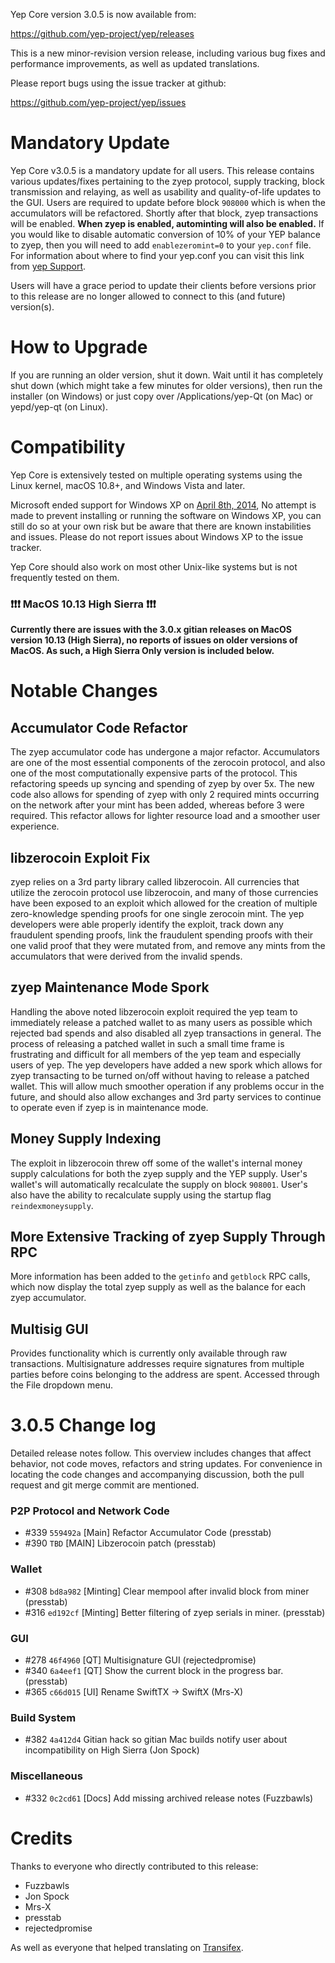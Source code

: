 Yep Core version 3.0.5 is now available from:

  <https://github.com/yep-project/yep/releases>

This is a new minor-revision version release, including various bug fixes and
performance improvements, as well as updated translations.

Please report bugs using the issue tracker at github:

  <https://github.com/yep-project/yep/issues>


Mandatory Update
==============

Yep Core v3.0.5 is a mandatory update for all users. This release contains various updates/fixes pertaining to the zyep protocol, supply tracking, block transmission and relaying, as well as usability and quality-of-life updates to the GUI. Users are required to update before block `908000` which is when the accumulators will be refactored. Shortly after that block, zyep transactions will be enabled. **When zyep is enabled, autominting will also be enabled.** If you would like to disable automatic conversion of 10% of your YEP balance to zyep, then you will need to add `enablezeromint=0` to your `yep.conf` file. For information about where to find your yep.conf you can visit this link from [yep Support](https://yep.freshdesk.com/support/solutions/articles/30000004664-where-are-my-wallet-dat-blockchain-and-configuration-conf-files-located-).

Users will have a grace period to update their clients before versions prior to this release are no longer allowed to connect to this (and future) version(s).


How to Upgrade
==============

If you are running an older version, shut it down. Wait until it has completely shut down (which might take a few minutes for older versions), then run the installer (on Windows) or just copy over /Applications/yep-Qt (on Mac) or yepd/yep-qt (on Linux).


Compatibility
==============

Yep Core is extensively tested on multiple operating systems using
the Linux kernel, macOS 10.8+, and Windows Vista and later.

Microsoft ended support for Windows XP on [April 8th, 2014](https://www.microsoft.com/en-us/WindowsForBusiness/end-of-xp-support),
No attempt is made to prevent installing or running the software on Windows XP, you
can still do so at your own risk but be aware that there are known instabilities and issues.
Please do not report issues about Windows XP to the issue tracker.

Yep Core should also work on most other Unix-like systems but is not
frequently tested on them.

### :exclamation::exclamation::exclamation: MacOS 10.13 High Sierra :exclamation::exclamation::exclamation:

**Currently there are issues with the 3.0.x gitian releases on MacOS version 10.13 (High Sierra), no reports of issues on older versions of MacOS. As such, a High Sierra Only version is included below.**


Notable Changes
===============

Accumulator Code Refactor
---------------------
The zyep accumulator code has undergone a major refactor. Accumulators are one of the most essential components of the zerocoin protocol, and also one of the most computationally expensive parts of the protocol. This refactoring speeds up syncing and spending of zyep by over 5x. The new code also allows for spending of zyep with only 2 required mints occurring on the network after your mint has been added, whereas before 3 were required. This refactor allows for lighter resource load and a smoother user experience.

libzerocoin Exploit Fix
---------------------
zyep relies on a 3rd party library called libzerocoin. All currencies that utilize the zerocoin protocol use libzerocoin, and many of those currencies have been exposed to an exploit which allowed for the creation of multiple zero-knowledge spending proofs for one single zerocoin mint. The yep developers were able properly identify the exploit, track down any fraudulent spending proofs, link the fraudulent spending proofs with their one valid proof that they were mutated from, and remove any mints from the accumulators that were derived from the invalid spends. 

zyep Maintenance Mode Spork
---------------------
Handling the above noted libzerocoin exploit required the yep team to immediately release a patched wallet to as many users as possible which rejected bad spends and also disabled all zyep transactions in general. The process of releasing a patched wallet in such a small time frame is frustrating and difficult for all members of the yep team and especially users of yep. The yep developers have added a new spork which allows for zyep transacting to be turned on/off without having to release a patched wallet. This will allow much smoother operation if any problems occur in the future, and should also allow exchanges and 3rd party services to continue to operate even if zyep is in maintenance mode.

Money Supply Indexing
---------------------
The exploit in libzerocoin threw off some of the wallet's internal money supply calculations for both the zyep supply and the YEP supply. User's wallet's will automatically recalculate the supply on block `908001`. User's also have the ability to recalculate supply using the startup flag `reindexmoneysupply`.

More Extensive Tracking of zyep Supply Through RPC
---------------------
More information has been added to the `getinfo` and `getblock` RPC calls, which now display the total zyep supply as well as the balance for each zyep accumulator.

Multisig GUI
---------------------
Provides functionality which is currently only available through raw transactions. Multisignature addresses require signatures from multiple parties before coins belonging to the address are spent. Accessed through the File dropdown menu.


3.0.5 Change log
=================

Detailed release notes follow. This overview includes changes that affect
behavior, not code moves, refactors and string updates. For convenience in locating
the code changes and accompanying discussion, both the pull request and
git merge commit are mentioned.

### P2P Protocol and Network Code
- #339 `559492a` [Main] Refactor Accumulator Code (presstab)
- #390 `TBD` [MAIN] Libzerocoin patch (presstab)

### Wallet
- #308 `bd8a982` [Minting] Clear mempool after invalid block from miner (presstab)
- #316 `ed192cf` [Minting] Better filtering of zyep serials in miner. (presstab)

### GUI
- #278 `46f4960` [QT] Multisignature GUI (rejectedpromise)
- #340 `6a4eef1` [QT] Show the current block in the progress bar. (presstab)
- #365 `c66d015` [UI] Rename SwiftTX -> SwiftX (Mrs-X)

### Build System
- #382 `4a412d4` Gitian hack so gitian Mac builds notify user about incompatibility on High Sierra (Jon Spock)

### Miscellaneous
- #332 `0c2cd61` [Docs] Add missing archived release notes (Fuzzbawls)

Credits
=======

Thanks to everyone who directly contributed to this release:
- Fuzzbawls
- Jon Spock
- Mrs-X
- presstab
- rejectedpromise

As well as everyone that helped translating on [Transifex](https://www.transifex.com/projects/p/yep-project-translations/).